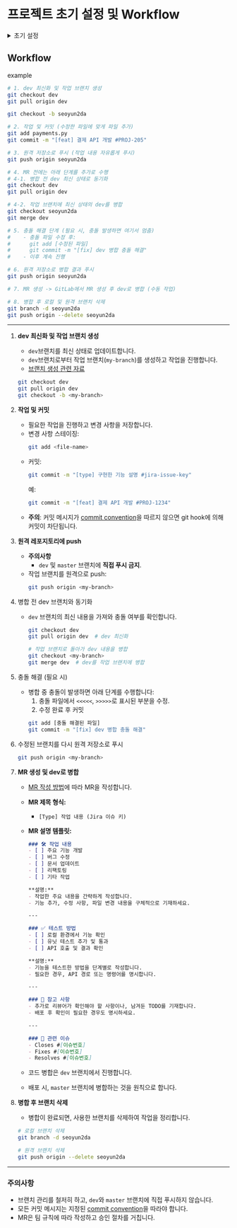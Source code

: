 # 프로젝트 초기 설정 및 Workflow

<details>
<summary>초기 설정</summary>
<div markdown="1">

1. **로컬에 Git Clone**
   ```bash
   git clone <repository-url>
   ```
2. **git hook 설정**
   - pre-commit 설치:
     ```bash
     pip install pre-commit
     ```
   - git hook 활성화:
     ```bash
     pre-commit install --hook-type commit-msg
     ```

</div>
</details>

## Workflow
example
```bash
# 1. dev 최신화 및 작업 브랜치 생성
git checkout dev
git pull origin dev

git checkout -b seoyun2da

# 2. 작업 및 커밋 (수정한 파일에 맞게 파일 추가)
git add payments.py
git commit -m "[feat] 결제 API 개발 #PROJ-205"

# 3. 원격 저장소로 푸시 (작업 내용 자유롭게 푸시)
git push origin seoyun2da

# 4. MR 전에는 아래 단계를 추가로 수행
# 4-1. 병합 전 dev 최신 상태로 동기화
git checkout dev
git pull origin dev

# 4-2. 작업 브랜치에 최신 상태의 dev를 병합
git checkout seoyun2da
git merge dev

# 5. 충돌 해결 단계 (필요 시, 충돌 발생하면 여기서 멈춤)
#    - 충돌 파일 수정 후:
#      git add [수정된 파일]
#      git commit -m "[fix] dev 병합 충돌 해결"
#    - 이후 계속 진행

# 6. 원격 저장소로 병합 결과 푸시
git push origin seoyun2da

# 7. MR 생성 -> GitLab에서 MR 생성 후 dev로 병합 (수동 작업)

# 8. 병합 후 로컬 및 원격 브랜치 삭제
git branch -d seoyun2da
git push origin --delete seoyun2da
```

---

1. **dev 최신화 및 작업 브랜치 생성**
    - `dev`브랜치를 최신 상태로 업데이트합니다.
    - `dev`브랜치로부터 작업 브랜치(`my-branch`)를 생성하고 작업을 진행합니다. 
    - [브랜치 생성 관련 자료](https://www.notion.so/Branch-ac2597a3e18a406b99c89b0e0d312546)
   ```bash
   git checkout dev
   git pull origin dev
   git checkout -b <my-branch>
   ```
2. **작업 및 커밋**
   - 필요한 작업을 진행하고 변경 사항을 저장합니다.
   - 변경 사항 스테이징:
     ```bash
     git add <file-name>
     ```
   - 커밋:
     ```bash
     git commit -m "[type] 구현한 기능 설명 #jira-issue-key"
     ```
     예: 
     ```bash
     git commit -m "[feat] 결제 API 개발 #PROJ-1234"
     ```
   - **주의**: 커밋 메시지가 [commit convention](<https://www.notion.so/Git-b876e446a62a420cad5de055e8ed1bc8>)을 따르지 않으면 git hook에 의해 커밋이 차단됩니다.

3. **원격 레포지토리에 push**
   - **주의사항**
     - `dev` 및 `master` 브랜치에 **직접 푸시 금지**.
   - 작업 브랜치를 원격으로 push:
     ```bash
     git push origin <my-branch>
     ```

4. 병합 전 dev 브랜치와 동기화
   - `dev` 브랜치의 최신 내용을 가져와 충돌 여부를 확인합니다.
     ```bash
     git checkout dev
     git pull origin dev  # dev 최신화
     
     # 작업 브랜치로 돌아가 dev 내용을 병합
     git checkout <my-branch>
     git merge dev  # dev를 작업 브랜치에 병합
     ```

5. 충돌 해결 (필요 시)
   - 병합 중 충돌이 발생하면 아래 단계를 수행합니다:
     1. 충돌 파일에서 `<<<<<`, `>>>>>`로 표시된 부분을 수정.
     2. 수정 완료 후 커밋
     ```bash
     git add [충돌 해결된 파일]
     git commit -m "[fix] dev 병합 충돌 해결"
     ```
     
6. 수정된 브랜치를 다시 원격 저장소로 푸시
   ```bash
   git push origin <my-branch>
   ```

7. **MR 생성 및 dev로 병합**
   - [MR 작성 방법](<https://www.notion.so/PR-Pull-Request-48e7e51a1ebd42baac9a007cff3f879e>)에 따라 MR을 작성합니다.
   - **MR 제목 형식:**
     - `[Type] 작업 내용 (Jira 이슈 키)`
   - **MR 설명 템플릿:**
    
       ```markdown
       ### 🛠 작업 내용  
       - [ ] 주요 기능 개발  
       - [ ] 버그 수정  
       - [ ] 문서 업데이트  
       - [ ] 리팩토링  
       - [ ] 기타 작업  
    
       **설명:**  
       - 작업한 주요 내용을 간략하게 작성합니다.  
       - 기능 추가, 수정 사항, 파일 변경 내용을 구체적으로 기재하세요.  
    
       ---
    
       ### ✅ 테스트 방법  
       - [ ] 로컬 환경에서 기능 확인  
       - [ ] 유닛 테스트 추가 및 통과  
       - [ ] API 호출 및 결과 확인  
    
       **설명:**  
       - 기능을 테스트한 방법을 단계별로 작성합니다.  
       - 필요한 경우, API 경로 또는 명령어를 명시합니다.  
    
       ---
    
       ### 🚩 참고 사항  
       - 추가로 리뷰어가 확인해야 할 사항이나, 남겨둔 TODO를 기재합니다.  
       - 배포 후 확인이 필요한 경우도 명시하세요.  
    
       ---
    
       ### 🎯 관련 이슈  
       - Closes #[이슈번호]  
       - Fixes #[이슈번호]  
       - Resolves #[이슈번호]  
       ```
   
   - 코드 병합은 `dev` 브랜치에서 진행합니다.
   - 배포 시, `master` 브랜치에 병합하는 것을 원칙으로 합니다.
   
8. **병합 후 브랜치 삭제**
   - 병합이 완료되면, 사용한 브랜치를 삭제하여 작업을 정리합니다. 
    ```bash
    # 로컬 브랜치 삭제
    git branch -d seoyun2da
    
    # 원격 브랜치 삭제
    git push origin --delete seoyun2da
    
    ```

---

### 주의사항
- 브랜치 관리를 철저히 하고, `dev`와 `master` 브랜치에 직접 푸시하지 않습니다.
- 모든 커밋 메시지는 지정된 [commit convention](<https://www.notion.so/Git-b876e446a62a420cad5de055e8ed1bc8>)을 따라야 합니다.
- MR은 팀 규칙에 따라 작성하고 승인 절차를 거칩니다.